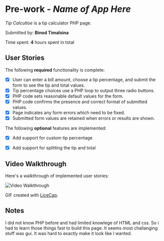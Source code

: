 # Pre-work - *Name of App Here*

*Tip Calcultoe* is a tip calculator PHP page.

Submitted by: **Binod Timalsina**

Time spent: **4** hours spent in total

## User Stories

The following **required** functionality is complete:
* [x] User can enter a bill amount, choose a tip percentage, and submit the form to see the tip and total values.
* [x] Tip percentage choices use a PHP loop to output three radio buttons.
* [x] PHP code sets reasonable default values for the form.
* [x] PHP code confirms the presence and correct format of submitted values.
* [x] Page indicates any form errors which need to be fixed.
* [x] Submitted form values are retained when errors or results are shown.

The following **optional** features are implemented:
* [x] Add support for custom tip percentage
* [x] Add support for splitting the tip and total


## Video Walkthrough

Here's a walkthrough of implemented user stories:

<img src=' ' title='Video Walkthrough' width='' alt='Video Walkthrough' />

GIF created with [LiceCap](http://www.cockos.com/licecap/).

## Notes

I did not know PHP before and had limited knowlege of HTML and css. So i had to learn those things fast to build this page. It seems most challanging stuff was gui. It was hard to exactly make it look like I wanted.
